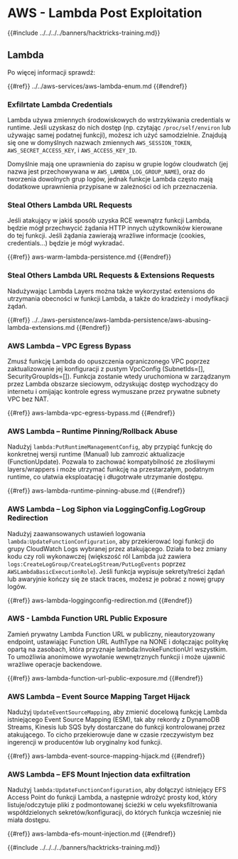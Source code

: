 # AWS - Lambda Post Exploitation

{{#include ../../../../banners/hacktricks-training.md}}

## Lambda

Po więcej informacji sprawdź:

{{#ref}}
../../aws-services/aws-lambda-enum.md
{{#endref}}

### Exfilrtate Lambda Credentials

Lambda używa zmiennych środowiskowych do wstrzykiwania credentials w runtime. Jeśli uzyskasz do nich dostęp (np. czytając `/proc/self/environ` lub używając samej podatnej funkcji), możesz ich użyć samodzielnie. Znajdują się one w domyślnych nazwach zmiennych `AWS_SESSION_TOKEN`, `AWS_SECRET_ACCESS_KEY`, i `AWS_ACCESS_KEY_ID`.

Domyślnie mają one uprawnienia do zapisu w grupie logów cloudwatch (jej nazwa jest przechowywana w `AWS_LAMBDA_LOG_GROUP_NAME`), oraz do tworzenia dowolnych grup logów, jednak funkcje Lambda często mają dodatkowe uprawnienia przypisane w zależności od ich przeznaczenia.

### Steal Others Lambda URL Requests

Jeśli atakujący w jakiś sposób uzyska RCE wewnątrz funkcji Lambda, będzie mógł przechwycić żądania HTTP innych użytkowników kierowane do tej funkcji. Jeśli żądania zawierają wrażliwe informacje (cookies, credentials...) będzie je mógł wykradać.

{{#ref}}
aws-warm-lambda-persistence.md
{{#endref}}

### Steal Others Lambda URL Requests & Extensions Requests

Nadużywając Lambda Layers można także wykorzystać extensions do utrzymania obecności w funkcji Lambda, a także do kradzieży i modyfikacji żądań.

{{#ref}}
../../aws-persistence/aws-lambda-persistence/aws-abusing-lambda-extensions.md
{{#endref}}

### AWS Lambda – VPC Egress Bypass

Zmusź funkcję Lambda do opuszczenia ograniczonego VPC poprzez zaktualizowanie jej konfiguracji z pustym VpcConfig (SubnetIds=[], SecurityGroupIds=[]). Funkcja zostanie wtedy uruchomiona w zarządzanym przez Lambda obszarze sieciowym, odzyskując dostęp wychodzący do internetu i omijając kontrole egress wymuszane przez prywatne subnety VPC bez NAT.

{{#ref}}
aws-lambda-vpc-egress-bypass.md
{{#endref}}

### AWS Lambda – Runtime Pinning/Rollback Abuse

Nadużyj `lambda:PutRuntimeManagementConfig`, aby przypiąć funkcję do konkretnej wersji runtime (Manual) lub zamrozić aktualizacje (FunctionUpdate). Pozwala to zachować kompatybilność ze złośliwymi layers/wrappers i może utrzymać funkcję na przestarzałym, podatnym runtime, co ułatwia eksploatację i długotrwałe utrzymanie dostępu.

{{#ref}}
aws-lambda-runtime-pinning-abuse.md
{{#endref}}

### AWS Lambda – Log Siphon via LoggingConfig.LogGroup Redirection

Nadużyj zaawansowanych ustawień logowania `lambda:UpdateFunctionConfiguration`, aby przekierować logi funkcji do grupy CloudWatch Logs wybranej przez atakującego. Działa to bez zmiany kodu czy roli wykonawczej (większość ról Lambda już zawiera `logs:CreateLogGroup/CreateLogStream/PutLogEvents` poprzez `AWSLambdaBasicExecutionRole`). Jeśli funkcja wypisuje sekrety/treści żądań lub awaryjnie kończy się ze stack traces, możesz je pobrać z nowej grupy logów.

{{#ref}}
aws-lambda-loggingconfig-redirection.md
{{#endref}}

### AWS - Lambda Function URL Public Exposure

Zamień prywatny Lambda Function URL w publiczny, nieautoryzowany endpoint, ustawiając Function URL AuthType na NONE i dołączając politykę opartą na zasobach, która przyznaje lambda:InvokeFunctionUrl wszystkim. To umożliwia anonimowe wywołanie wewnętrznych funkcji i może ujawnić wrażliwe operacje backendowe.

{{#ref}}
aws-lambda-function-url-public-exposure.md
{{#endref}}

### AWS Lambda – Event Source Mapping Target Hijack

Nadużyj `UpdateEventSourceMapping`, aby zmienić docelową funkcję Lambda istniejącego Event Source Mapping (ESM), tak aby rekordy z DynamoDB Streams, Kinesis lub SQS były dostarczane do funkcji kontrolowanej przez atakującego. To cicho przekierowuje dane w czasie rzeczywistym bez ingerencji w producentów lub oryginalny kod funkcji.

{{#ref}}
aws-lambda-event-source-mapping-hijack.md
{{#endref}}

### AWS Lambda – EFS Mount Injection data exfiltration

Nadużyj `lambda:UpdateFunctionConfiguration`, aby dołączyć istniejący EFS Access Point do funkcji Lambda, a następnie wdrożyć prosty kod, który listuje/odczytuje pliki z podmontowanej ścieżki w celu wyeksfiltrowania współdzielonych sekretów/konfiguracji, do których funkcja wcześniej nie miała dostępu.

{{#ref}}
aws-lambda-efs-mount-injection.md
{{#endref}}



{{#include ../../../../banners/hacktricks-training.md}}
